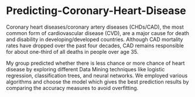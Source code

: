 # Predicting-Coronary-Heart-Disease
Coronary heart diseases/coronary artery diseases (CHDs/CAD), the most common form of cardiovascular disease (CVD), are a major cause for death and disability in developing/developed countries. Although CAD mortality rates have dropped over the past four decades, CAD remains responsible for about one-third of all deaths in people over age 35.

My group predicted whether there is less chance or more chance of heart disease by exploring different Data Mining techniques like logistic regression, classification trees, and neural networks. We employed various algorithms and choose the model which gives the best prediction results by comparing the accuracy measures to avoid overfitting.
